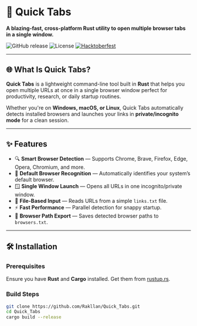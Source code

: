 # 🚀 Quick Tabs

**A blazing-fast, cross-platform Rust utility to open multiple browser tabs in a single window.**

![GitHub release](https://img.shields.io/github/v/release/Rakllan/Quick_Tabs)
![License](https://img.shields.io/github/license/Rakllan/Quick_Tabs)
[![Hacktoberfest](https://img.shields.io/badge/Hacktoberfest-friendly-blueviolet)](https://hacktoberfest.com/)

---

## 🌐 What Is Quick Tabs?

**Quick Tabs** is a lightweight command-line tool built in **Rust** that helps you open multiple URLs at once in a single browser window perfect for productivity, research, or daily startup routines.

Whether you're on **Windows, macOS, or Linux**, Quick Tabs automatically detects installed browsers and launches your links in **private/incognito mode** for a clean session.

---

## ✨ Features

- 🔍 **Smart Browser Detection** — Supports Chrome, Brave, Firefox, Edge, Opera, Chromium, and more.
- 🧠 **Default Browser Recognition** — Automatically identifies your system’s default browser.
- 🪟 **Single Window Launch** — Opens all URLs in one incognito/private window.
- 📁 **File-Based Input** — Reads URLs from a simple `links.txt` file.
- ⚡ **Fast Performance** — Parallel detection for snappy startup.
- 📝 **Browser Path Export** — Saves detected browser paths to `browsers.txt`.

---

## 🛠 Installation

### Prerequisites

Ensure you have **Rust** and **Cargo** installed. Get them from [rustup.rs](https://rustup.rs).

### Build Steps

```bash
git clone https://github.com/Rakllan/Quick_Tabs.git
cd Quick_Tabs
cargo build --release
